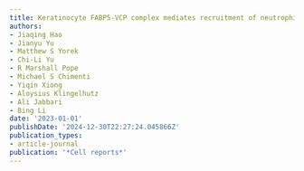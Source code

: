 ```yaml
---
title: Keratinocyte FABP5-VCP complex mediates recruitment of neutrophils in psoriasis
authors:
- Jiaqing Hao
- Jianyu Yu
- Matthew S Yorek
- Chi-Li Yu
- R Marshall Pope
- Michael S Chimenti
- Yiqin Xiong
- Aloysius Klingelhutz
- Ali Jabbari
- Bing Li
date: '2023-01-01'
publishDate: '2024-12-30T22:27:24.045866Z'
publication_types:
- article-journal
publication: '*Cell reports*'
---
```

